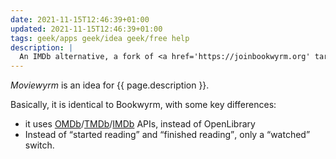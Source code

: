 ```yaml
---
date: 2021-11-15T12:46:39+01:00
updated: 2021-11-15T12:46:39+01:00
tags: geek/apps geek/idea geek/free help
description: |
  An IMDb alternative, a fork of <a href='https://joinbookwyrm.org' target='_blank' title='Bookwyrm'>Bookwyrm</a> made for movies
---
```

<cite>Moviewyrm</cite> is an idea for {{ page.description }}.

Basically, it is identical to Bookwyrm, with some key differences:
- it uses [OMDb](https://www.omdbapi.com/ 'Open Movie Database API')/[TMDb](https://themoviedb.org 'The Moviie Database')/[IMDb](https://imdb.com 'Internet Movie Database') APIs, instead of OpenLibrary
- Instead of <q>started reading</q> and <q>finished reading</q>, only a <q>watched</q> switch.